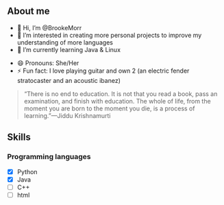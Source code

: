 ## About me
- 👋 Hi, I’m @BrookeMorr
- 👀 I’m interested in creating more personal projects to improve my understanding of more languages
- 🌱 I’m currently learning Java & Linux
<!--  - 💞️ I’m looking to collaborate on ...
- 📫 How to reach me ... -->
- 😄 Pronouns: She/Her
- ⚡ Fun fact: I love playing guitar and own 2 (an electric fender stratocaster and an acoustic ibanez)
> “There is no end to education. It is not that you read a book, pass an examination, and finish with education. The whole of life, from the moment you are born to the moment you die, is a process of learning.”—Jiddu Krishnamurti
  
## Skills
### Programming languages
- [x] Python
- [x] Java
- [ ] C++
- [ ] html
<!---
BrookeMorr/BrookeMorr is a ✨ special ✨ repository because its `README.md` (this file) appears on your GitHub profile.
You can click the Preview link to take a look at your changes.
--->
